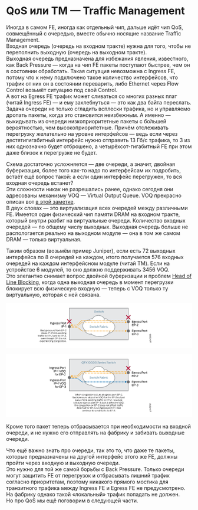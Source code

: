 # QoS или TM — Traffic Management

Иногда в самом FE, иногда как отдельный чип, дальше идёт чип QoS, совмещённый с очередью, вместе обычно носящие название Traffic Management.  
Входная очередь \(очередь на входном тракте\) нужна для того, чтобы не переполнить выходную \(очередь на выходном тракте\).  
Выходная очередь предназначена для избежания явления, известного, как Back Pressure — когда на чип FE пакеты поступают быстрее, чем он в состоянии обработать. Такая ситуация невозможна с Ingress FE, потому что к нему подключено такое количество интерфейсов, что трафик от них он в состоянии переварить, либо Ethernet через Flow Control возьмёт ситуацию под свой Control.  
А вот на Egress FE трафик может сливаться со многих разных плат \(читай Ingress FE\) — и ему захлебнуться — это как два байта переслать.  
Задача очереди не только сгладить всплески трафика, но и управляемо дропать пакеты, когда это становится неизбежным. А именно — выкидывать из очереди низкоприоритетные пакеты с бо́льшей вероятностью, чем высокоприоритетные. Причём отслеживать перегрузку желательно на уровне интерфейсов — ведь если через дестятигигабитный интерфейс нужно отправить 13 Гб/с трафика, то 3 из них однозначно будет отброшено, а четырёхсот-гигабитный FE при этом даже близок к перегрузке не будет.  
  
Схема достаточно усложняется — две очереди, а значит, двойная буферизация, более того как-то надо по интерфейсам их подробить, встаёт ещё вопрос такой: а если один интерфейс перегружен, то вся входная очередь встанет?  
Эти сложности никак не разрешались ранее, однако сегодня они адресованы механизму VOQ — Virtual Output Queue. VOQ прекрасно описан вот [в этой заметке](https://www.juniper.net/documentation/en_US/junos/topics/concept/cos-qfx-series-voq-understanding.html).  
В двух словах — это виртуализация всех очередей между различными FE. Имеется один физический чип памяти DRAM на входном тракте, который внутри разбит на виртуальные очереди. Количество входных очередей — по общему числу выходных. Выходная очередь больше не распологается реально на выходном модуле — она в том же самом DRAM — только виртуальная.  
  
Таким образом \(возьмём пример Juniper\), если есть 72 выходных интерфейса по 8 очередей на каждом, итого получается 576 входных очередей на каждом интерфейсном модуле \(читай TM\). Если на устройстве 6 модулей, то оно должно поддерживать 3456 VOQ.  
Это элегантно снимает вопрос двойной буферизации и проблем [Head of Line Blocking](https://en.wikipedia.org/wiki/Head-of-line_blocking), когда одна выходная очередь в момент перегрузки блокирует всю физическую входную — теперь с VOQ только ту виртуальную, которая с ней связана.

![](../../../.gitbook/assets/image%20%2853%29.png)

![](../../../.gitbook/assets/image%20%28172%29.png)

Кроме того пакет теперь отбрасывается при необходимости на входной очереди, и не нужно его отправлять на фабрику и забивать выходные очереди.  
  
Что ещё важно знать про очереди, так это то, что даже те пакеты, которые предназначены на другой интерфейс этого же FE, должны пройти через входную и выходную очереди.  
Это нужно для той же самой борьбы с Back Pressure. Только очереди могут защитить FE от перегрузок и отбрасывать лишний трафик согласно приоритетам, поэтому никакого прямого мостика для транзитного трафика между Ingress FE и Egress FE не предусмотрено.  
На фабрику однако такой «локальный» трафик попадать не должен.  
Но про QoS мы ещё поговорим в следующей части.

